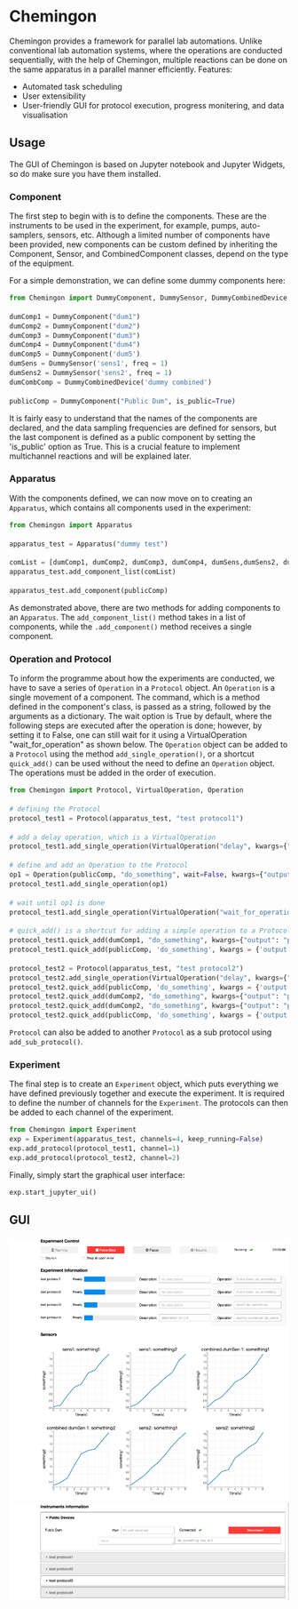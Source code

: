 # Chemingon
Chemingon provides a framework for parallel lab automations.
Unlike conventional lab automation systems, where the operations are conducted sequentially,
with the help of Chemingon, multiple reactions can be done on the same apparatus in a parallel manner efficiently. 
Features: 
- Automated task scheduling 
- User extensibility
- User-friendly GUI for protocol execution, progress monitering, and data visualisation

## Usage
The GUI of Chemingon is based on Jupyter notebook and Jupyter Widgets, 
so do make sure you have them installed.

### Component
The first step to begin with is to define the components. These are the instruments to be used in the experiment,
for example, pumps, auto-samplers, sensors, etc. Although a limited number of components have been provided, new 
components can be custom defined by inheriting the Component, Sensor, and CombinedComponent classes, depend on the
type of the equipment.

For a simple demonstration, we can define some dummy components here:
```python
from Chemingon import DummyComponent, DummySensor, DummyCombinedDevice

dumComp1 = DummyComponent("dum1")
dumComp2 = DummyComponent("dum2")
dumComp3 = DummyComponent("dum3")
dumComp4 = DummyComponent("dum4")
dumComp5 = DummyComponent('dum5')
dumSens = DummySensor('sens1', freq = 1)
dumSens2 = DummySensor('sens2', freq = 1)
dumCombComp = DummyCombinedDevice('dummy combined')

publicComp = DummyComponent("Public Dum", is_public=True)
```
It is fairly easy to understand that the names of the components are declared, and the data sampling frequencies are
defined for sensors, but the last component is defined as a public component by setting the 'is_public' option as True.
This is a crucial feature to implement multichannel reactions and will be explained later.

### Apparatus
With the components defined, we can now move on to creating an `Apparatus`, which contains all components used in 
the experiment:
```python
from Chemingon import Apparatus

apparatus_test = Apparatus("dummy test")

comList = [dumComp1, dumComp2, dumComp3, dumComp4, dumSens,dumSens2, dumCombComp]
apparatus_test.add_component_list(comList)

apparatus_test.add_component(publicComp)
```
As demonstrated above, there are two methods for adding components to an `Apparatus`. The `add_component_list()` method 
takes in a list of components, while the `.add_component()` method receives a single component.

### Operation and Protocol
To inform the programme about how the experiments are conducted, we have to save a series of `Operation` in a `Protocol` object. 
An `Operation` is a single movement of a component. The command, which is a method defined in the component's class, is passed
as a string, followed by the arguments as a dictionary. The wait option is True by default, where the following steps are
executed after the operation is done; however, by setting it to False, one can still wait for it using a VirtualOperation 
"wait_for_operation" as shown below. The `Operation` object can be added to a `Protocol` using the method `add_single_operation()`,
or a shortcut `quick_add()` can be used without the need to define an `Operation` object. The operations must be added in 
the order of execution.

```python
from Chemingon import Protocol, VirtualOperation, Operation

# defining the Protocol
protocol_test1 = Protocol(apparatus_test, "test protocol1")

# add a delay operation, which is a VirtualOperation
protocol_test1.add_single_operation(VirtualOperation("delay", kwargs={"seconds": 1}))

# define and add an Operation to the Protocol
op1 = Operation(publicComp, "do_something", wait=False, kwargs={"output": "protocol 1 public device"})
protocol_test1.add_single_operation(op1)

# wait until op1 is done
protocol_test1.add_single_operation(VirtualOperation("wait_for_operation", kwargs={"op": op1}))

# quick_add() is a shortcut for adding a simple operation to a Protocol
protocol_test1.quick_add(dumComp1, "do_something", kwargs={"output": "protocol 1"})
protocol_test1.quick_add(publicComp, 'do_something', kwargs = {'output': 'protocol1 public'})

protocol_test2 = Protocol(apparatus_test, "test protocol2")
protocol_test2.add_single_operation(VirtualOperation("delay", kwargs={"seconds": 1}))
protocol_test2.quick_add(publicComp, 'do_something', kwargs = {'output': 'protocol2 public'})
protocol_test2.quick_add(dumComp2, "do_something", kwargs={"output": "protocol 2"})
protocol_test2.quick_add(dumComp2, "do_something", kwargs={"output": "protocol 2-2"})
protocol_test2.quick_add(publicComp, 'do_something', kwargs = {'output': 'protocol2 public'})
```
`Protocol` can also be added to another `Protocol` as a sub protocol using `add_sub_protocol()`.

### Experiment
The final step is to create an `Experiment` object, which puts everything we have defined previously together and 
execute the experiment. It is required to define the number of channels for the `Experiment`. The protocols can then be
added to each channel of the experiment.
```python
from Chemingon import Experiment
exp = Experiment(apparatus_test, channels=4, keep_running=False)
exp.add_protocol(protocol_test1, channel=1)
exp.add_protocol(protocol_test2, channel=2)
```

Finally, simply start the graphical user interface:
```python
exp.start_jupyter_ui()
```

## GUI
![image](https://github.com/MuyeX/Chemingon-master/blob/main/example_pics/GUI_running_1.png)
![image](https://github.com/MuyeX/Chemingon-master/blob/main/example_pics/GUI_running_2.png)
